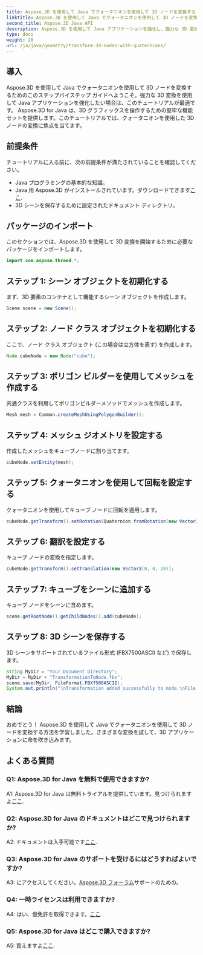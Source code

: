 ```yaml
---
title: Aspose.3D を使用して Java でクォータニオンを使用して 3D ノードを変換する
linktitle: Aspose.3D を使用して Java でクォータニオンを使用して 3D ノードを変換する
second_title: Aspose.3D Java API
description: Aspose.3D を使用して Java アプリケーションを強化し、強力な 3D 変換を実現します。このステップバイステップ ガイドでは、クォータニオンを使用してノードを変換する方法を学びます。
type: docs
weight: 20
url: /ja/java/geometry/transform-3d-nodes-with-quaternions/
---
```

## 導入

Aspose.3D を使用して Java でクォータニオンを使用して 3D ノードを変換するためのこのステップバイステップ ガイドへようこそ。強力な 3D 変換を使用して Java アプリケーションを強化したい場合は、このチュートリアルが最適です。 Aspose.3D for Java は、3D グラフィックスを操作するための堅牢な機能セットを提供します。このチュートリアルでは、クォータニオンを使用した 3D ノードの変換に焦点を当てます。

## 前提条件

チュートリアルに入る前に、次の前提条件が満たされていることを確認してください。

- Java プログラミングの基本的な知識。
- Java 用 Aspose.3D がインストールされています。ダウンロードできます[ここ](https://releases.aspose.com/3d/java/).
- 3D シーンを保存するために設定されたドキュメント ディレクトリ。

## パッケージのインポート

このセクションでは、Aspose.3D を使用して 3D 変換を開始するために必要なパッケージをインポートします。

```java
import com.aspose.threed.*;
```

## ステップ 1: シーン オブジェクトを初期化する

まず、3D 要素のコンテナとして機能するシーン オブジェクトを作成します。

```java
Scene scene = new Scene();
```

## ステップ 2: ノード クラス オブジェクトを初期化する

ここで、ノード クラス オブジェクト (この場合は立方体を表す) を作成します。

```java
Node cubeNode = new Node("cube");
```

## ステップ 3: ポリゴン ビルダーを使用してメッシュを作成する

共通クラスを利用してポリゴンビルダーメソッドでメッシュを作成します。

```java
Mesh mesh = Common.createMeshUsingPolygonBuilder();
```

## ステップ 4: メッシュ ジオメトリを設定する

作成したメッシュをキューブノードに割り当てます。

```java
cubeNode.setEntity(mesh);
```

## ステップ 5: クォータニオンを使用して回転を設定する

クォータニオンを使用してキューブ ノードに回転を適用します。

```java
cubeNode.getTransform().setRotation(Quaternion.fromRotation(new Vector3(0, 1, 0), new Vector3(0.3, 0.5, 0.1)));
```

## ステップ 6: 翻訳を設定する

キューブ ノードの変換を指定します。

```java
cubeNode.getTransform().setTranslation(new Vector3(0, 0, 20));
```

## ステップ 7: キューブをシーンに追加する

キューブ ノードをシーンに含めます。

```java
scene.getRootNode().getChildNodes().add(cubeNode);
```

## ステップ 8: 3D シーンを保存する

3D シーンをサポートされているファイル形式 (FBX7500ASCII など) で保存します。

```java
String MyDir = "Your Document Directory";
MyDir = MyDir + "TransformationToNode.fbx";
scene.save(MyDir, FileFormat.FBX7500ASCII);
System.out.println("\nTransformation added successfully to node.\nFile saved at " + MyDir);
```

## 結論

おめでとう！ Aspose.3D を使用して Java でクォータニオンを使用して 3D ノードを変換する方法を学習しました。さまざまな変換を試して、3D アプリケーションに命を吹き込みます。

## よくある質問

### Q1: Aspose.3D for Java を無料で使用できますか?

A1: Aspose.3D for Java は無料トライアルを提供しています。見つけられますよ[ここ](https://releases.aspose.com/).

### Q2: Aspose.3D for Java のドキュメントはどこで見つけられますか?

 A2: ドキュメントは入手可能です[ここ](https://reference.aspose.com/3d/java/).

### Q3: Aspose.3D for Java のサポートを受けるにはどうすればよいですか?

 A3: にアクセスしてください。[Aspose.3D フォーラム](https://forum.aspose.com/c/3d/18)サポートのための。

### Q4: 一時ライセンスは利用できますか?

 A4: はい、仮免許を取得できます。[ここ](https://purchase.aspose.com/temporary-license/).

### Q5: Aspose.3D for Java はどこで購入できますか?

 A5: 買えますよ[ここ](https://purchase.aspose.com/buy).
